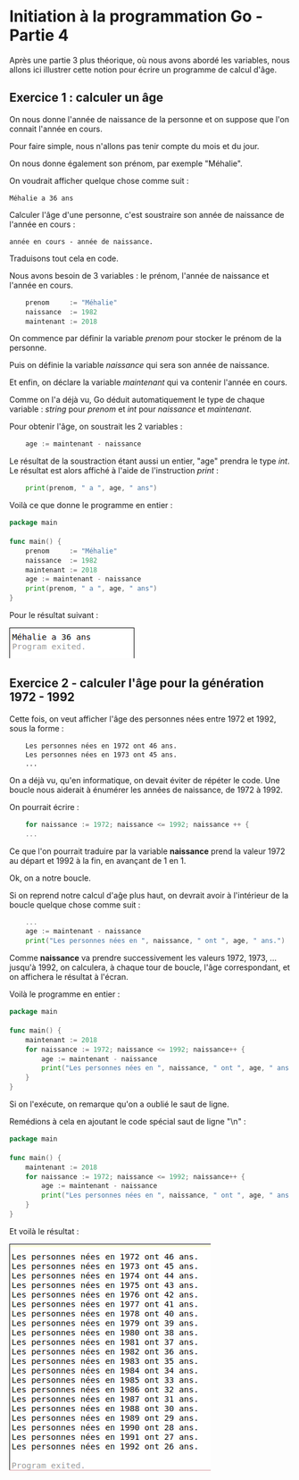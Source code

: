 # Initiation à la programmation Go - Partie 4

Après une partie 3 plus théorique, où nous avons abordé les variables, nous allons ici illustrer cette notion pour écrire un programme de calcul d'âge.

## Exercice 1 : calculer un âge

On nous donne l'année de naissance de la personne et on suppose que l'on connait l'année en cours.

Pour faire simple, nous n'allons pas tenir compte du mois et du jour. 

On nous donne également son prénom, par exemple "Méhalie".

On voudrait afficher quelque chose comme suit :

    Méhalie a 36 ans

Calculer l'âge d'une personne, c'est soustraire son année de naissance de l'année en cours : 

    année en cours - année de naissance. 

Traduisons tout cela en code. 

Nous avons besoin de 3 variables : le prénom, l'année de naissance et l'année en cours.

```go
    prenom     := "Méhalie"
    naissance  := 1982
    maintenant := 2018
```

On commence par définir la variable _prenom_ pour stocker le prénom de la personne. 

Puis on définie la variable _naissance_ qui sera son année de naissance.

Et enfin, on déclare la variable _maintenant_ qui va contenir l'année en cours.

Comme on l'a déjà vu, Go déduit automatiquement le type de chaque variable : _string_ pour _prenom_ et _int_ pour _naissance_ et _maintenant_.

Pour obtenir l'âge, on soustrait les 2 variables :

```go
    age := maintenant - naissance
```

Le résultat de la soustraction étant aussi un entier, "age" prendra le type _int_. Le résultat est alors affiché à l'aide de l'instruction _print_ :

```go
    print(prenom, " a ", age, " ans")
```

Voilà ce que donne le programme en entier :

```go
package main

func main() {
    prenom     := "Méhalie"
    naissance  := 1982
    maintenant := 2018
    age := maintenant - naissance
    print(prenom, " a ", age, " ans")
}
```
Pour le résultat suivant :

![calculer_age](assets/04_calculer_age.png)

## Exercice 2 - calculer l'âge pour la génération 1972 - 1992

Cette fois, on veut afficher l'âge des personnes nées entre 1972 et 1992, sous la forme :

```
    Les personnes nées en 1972 ont 46 ans.
    Les personnes nées en 1973 ont 45 ans.
    ...
```

On a déjà vu, qu'en informatique, on devait éviter de répéter le code. Une boucle nous aiderait à énumérer les années de naissance, de 1972 à 1992.

On pourrait écrire :

```go
    for naissance := 1972; naissance <= 1992; naissance ++ {
    ...
```

Ce que l'on pourrait traduire par la variable **naissance** prend la valeur 1972 au départ et 1992 à la fin, en avançant de 1 en 1.

Ok, on a notre boucle. 

Si on reprend notre calcul d'aĝe plus haut, on devrait avoir à l'intérieur de la boucle quelque chose comme suit :

```go
    ...
    age := maintenant - naissance
    print("Les personnes nées en ", naissance, " ont ", age, " ans.")
```

Comme **naissance** va prendre successivement les valeurs 1972, 1973, ... jusqu'à 1992, on calculera, à chaque tour de boucle, l'âge correspondant, et on affichera le résultat à l'écran.

Voilà le programme en entier :

```go
package main

func main() {
	maintenant := 2018
	for naissance := 1972; naissance <= 1992; naissance++ {
		age := maintenant - naissance
		print("Les personnes nées en ", naissance, " ont ", age, " ans.")
	}
}
```

Si on l'exécute, on remarque qu'on a oublié le saut de ligne.

Remédions à cela en ajoutant le code spécial saut de ligne "\n" :

```go
package main

func main() {
	maintenant := 2018
	for naissance := 1972; naissance <= 1992; naissance++ {
		age := maintenant - naissance
		print("Les personnes nées en ", naissance, " ont ", age, " ans.\n")
	}
}
```

Et voilà le résultat :

![calculer_age_generation](assets/04_calculer_age_generation.png)
